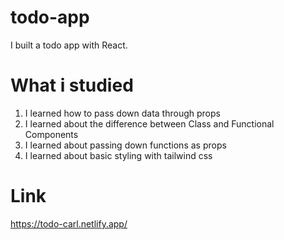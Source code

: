 # todo-app
I built a todo app with React.

# What i studied
1. I learned how to pass down data through props
2. I learned about the difference between Class and Functional Components
3. I learned about passing down functions as props
4. I learned about basic styling with tailwind css


# Link
https://todo-carl.netlify.app/
